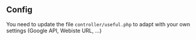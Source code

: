 ## Config
You need to update the file `controller/useful.php` to adapt with your own settings (Google API, Webiste URL, ...)
